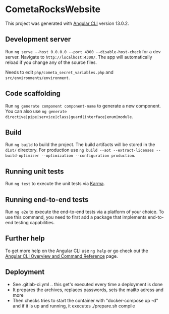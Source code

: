 # CometaRocksWebsite

This project was generated with [Angular CLI](https://github.com/angular/angular-cli) version 13.0.2.

## Development server

Run `ng serve --host 0.0.0.0 --port 4300 --disable-host-check` for a dev server. Navigate to `http://localhost:4300/`. The app will automatically reload if you change any of the source files.

Needs to edit `php/cometa_secret_variables.php` and `src/environments/environment`.


## Code scaffolding

Run `ng generate component component-name` to generate a new component. You can also use `ng generate directive|pipe|service|class|guard|interface|enum|module`.

## Build

Run `ng build` to build the project. The build artifacts will be stored in the `dist/` directory.
For production use `ng build --aot --extract-licenses --build-optimizer --optimization --configuration production`.

## Running unit tests

Run `ng test` to execute the unit tests via [Karma](https://karma-runner.github.io).

## Running end-to-end tests

Run `ng e2e` to execute the end-to-end tests via a platform of your choice. To use this command, you need to first add a package that implements end-to-end testing capabilities.

## Further help

To get more help on the Angular CLI use `ng help` or go check out the [Angular CLI Overview and Command Reference](https://angular.io/cli) page.

## Deployment

* See .gitlab-ci.yml .. this get's executed every time a deployment is done
* It prepares the archives, replaces passwords, sets the mailto adress and more
* Then checks tries to start the container with "docker-compose up -d" and if it is up and running, it executes ./prepare.sh compile
